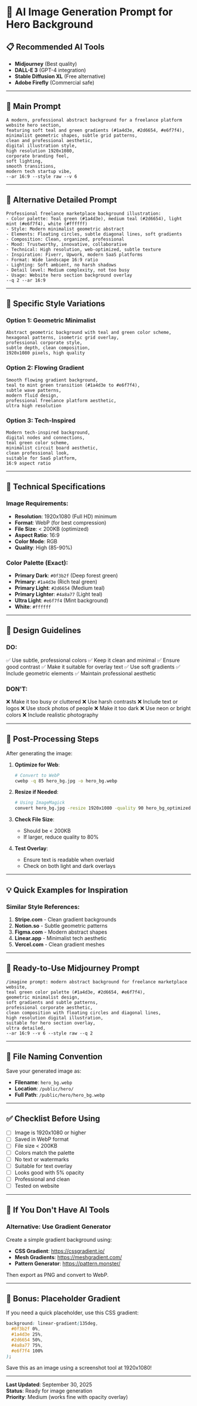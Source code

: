 # 🎨 AI Image Generation Prompt for Hero Background

## 📋 Recommended AI Tools
- **Midjourney** (Best quality)
- **DALL-E 3** (GPT-4 integration)
- **Stable Diffusion XL** (Free alternative)
- **Adobe Firefly** (Commercial safe)

---

## 🎯 Main Prompt

```
A modern, professional abstract background for a freelance platform website hero section, 
featuring soft teal and green gradients (#1a4d3e, #2d6654, #e6f7f4), 
minimalist geometric shapes, subtle grid patterns, 
clean and professional aesthetic, 
digital illustration style, 
high resolution 1920x1080, 
corporate branding feel,
soft lighting, 
smooth transitions,
modern tech startup vibe,
--ar 16:9 --style raw --v 6
```

---

## 🎨 Alternative Detailed Prompt

```
Professional freelance marketplace background illustration:
- Color palette: Teal green (#1a4d3e), medium teal (#2d6654), light mint (#e6f7f4), white (#ffffff)
- Style: Modern minimalist geometric abstract
- Elements: Floating circles, subtle diagonal lines, soft gradients
- Composition: Clean, organized, professional
- Mood: Trustworthy, innovative, collaborative
- Technical: High resolution, web-optimized, subtle texture
- Inspiration: Fiverr, Upwork, modern SaaS platforms
- Format: Wide landscape 16:9 ratio
- Lighting: Soft ambient, no harsh shadows
- Detail level: Medium complexity, not too busy
- Usage: Website hero section background overlay
--q 2 --ar 16:9
```

---

## 🎯 Specific Style Variations

### Option 1: Geometric Minimalist
```
Abstract geometric background with teal and green color scheme,
hexagonal patterns, isometric grid overlay,
professional corporate style,
subtle depth, clean composition,
1920x1080 pixels, high quality
```

### Option 2: Flowing Gradient
```
Smooth flowing gradient background,
teal to mint green transition (#1a4d3e to #e6f7f4),
subtle wave patterns,
modern fluid design,
professional freelance platform aesthetic,
ultra high resolution
```

### Option 3: Tech-Inspired
```
Modern tech-inspired background,
digital nodes and connections,
teal green color scheme,
minimalist circuit board aesthetic,
clean professional look,
suitable for SaaS platform,
16:9 aspect ratio
```

---

## 📐 Technical Specifications

### Image Requirements:
- **Resolution**: 1920x1080 (Full HD) minimum
- **Format**: WebP (for best compression)
- **File Size**: < 200KB (optimized)
- **Aspect Ratio**: 16:9
- **Color Mode**: RGB
- **Quality**: High (85-90%)

### Color Palette (Exact):
- **Primary Dark**: `#0f3b2f` (Deep forest green)
- **Primary**: `#1a4d3e` (Rich teal green)
- **Primary Light**: `#2d6654` (Medium teal)
- **Primary Lighter**: `#4a8a77` (Light teal)
- **Ultra Light**: `#e6f7f4` (Mint background)
- **White**: `#ffffff`

---

## 🎨 Design Guidelines

### DO:
✅ Use subtle, professional colors
✅ Keep it clean and minimal
✅ Ensure good contrast
✅ Make it suitable for overlay text
✅ Use soft gradients
✅ Include geometric elements
✅ Maintain professional aesthetic

### DON'T:
❌ Make it too busy or cluttered
❌ Use harsh contrasts
❌ Include text or logos
❌ Use stock photos of people
❌ Make it too dark
❌ Use neon or bright colors
❌ Include realistic photography

---

## 🔧 Post-Processing Steps

After generating the image:

1. **Optimize for Web**:
   ```bash
   # Convert to WebP
   cwebp -q 85 hero_bg.jpg -o hero_bg.webp
   ```

2. **Resize if Needed**:
   ```bash
   # Using ImageMagick
   convert hero_bg.jpg -resize 1920x1080 -quality 90 hero_bg_optimized.jpg
   ```

3. **Check File Size**:
   - Should be < 200KB
   - If larger, reduce quality to 80%

4. **Test Overlay**:
   - Ensure text is readable when overlaid
   - Check on both light and dark overlays

---

## 💡 Quick Examples for Inspiration

### Similar Style References:
1. **Stripe.com** - Clean gradient backgrounds
2. **Notion.so** - Subtle geometric patterns
3. **Figma.com** - Modern abstract shapes
4. **Linear.app** - Minimalist tech aesthetic
5. **Vercel.com** - Clean gradient meshes

---

## 🚀 Ready-to-Use Midjourney Prompt

```
/imagine prompt: modern abstract background for freelance marketplace website, 
teal green color palette (#1a4d3e, #2d6654, #e6f7f4), 
geometric minimalist design, 
soft gradients and subtle patterns, 
professional corporate aesthetic, 
clean composition with floating circles and diagonal lines, 
high resolution digital illustration, 
suitable for hero section overlay, 
ultra detailed, 
--ar 16:9 --v 6 --style raw --q 2
```

---

## 📝 File Naming Convention

Save your generated image as:
- **Filename**: `hero_bg.webp`
- **Location**: `/public/hero/`
- **Full Path**: `/public/hero/hero_bg.webp`

---

## ✅ Checklist Before Using

- [ ] Image is 1920x1080 or higher
- [ ] Saved in WebP format
- [ ] File size < 200KB
- [ ] Colors match the palette
- [ ] No text or watermarks
- [ ] Suitable for text overlay
- [ ] Looks good with 5% opacity
- [ ] Professional and clean
- [ ] Tested on website

---

## 🎯 If You Don't Have AI Tools

### Alternative: Use Gradient Generator

Create a simple gradient background using:
- **CSS Gradient**: https://cssgradient.io/
- **Mesh Gradients**: https://meshgradient.com/
- **Pattern Generator**: https://pattern.monster/

Then export as PNG and convert to WebP.

---

## 💝 Bonus: Placeholder Gradient

If you need a quick placeholder, use this CSS gradient:

```css
background: linear-gradient(135deg, 
  #0f3b2f 0%, 
  #1a4d3e 25%, 
  #2d6654 50%, 
  #4a8a77 75%, 
  #e6f7f4 100%
);
```

Save this as an image using a screenshot tool at 1920x1080!

---

**Last Updated**: September 30, 2025  
**Status**: Ready for image generation  
**Priority**: Medium (works fine with opacity overlay)
